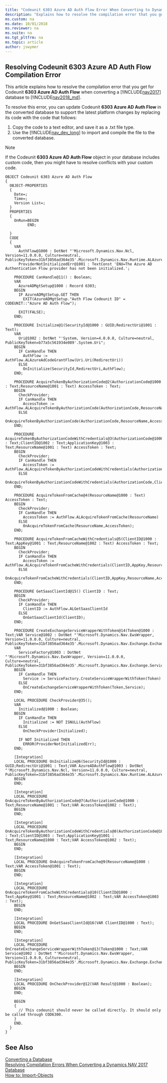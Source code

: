 ```yaml
---
title: "Codeunit 6303 Azure AD Auth Flow Error When Converting to Dynamics NAV 2018"
description: "Explains how to resolve the compilation error that you get for Codeunit 6303 Azure AD Auth Flow when converting a database from Dynamics NAV 2017 to 2018."
ms.custom: na
ms.date: 10/01/2018
ms.reviewer: na
ms.suite: na
ms.tgt_pltfrm: na
ms.topic: article
author: jswymer
---
```

## Resolving Codeunit 6303 Azure AD Auth Flow Compilation Error 
This article explains how to resolve the compilation error that you get for Codeunit **6303 Azure AD Auth Flow** when converting a [!INCLUDE[nav2017](includes/navcorfu_md.md)] database to [!INCLUDE[nav2018_md](includes/nav2018_md.md)].

To resolve this error, you can update Codeunit **6303 Azure AD Auth Flow**  in the converted database to support the latest platform changes by replacing its code with the code that follows: 

1. Copy the code to a text editor, and save it as a .txt file type.
2. Use the [!INCLUDE[nav_dev_long](includes/nav_dev_long_md.md)] to import and compile the file to the converted database.

> [!NOTE]  
>  If the Codeunit **6303 Azure AD Auth Flow**  object in your database includes custom code, then you might have to resolve conflicts with your custom code.

```
OBJECT Codeunit 6303 Azure AD Auth Flow
{
  OBJECT-PROPERTIES
  {
    Date=;
    Time=;
    Version List=;
  }
  PROPERTIES
  {
    OnRun=BEGIN
          END;

  }
  CODE
  {
    VAR
      AuthFlow@1000 : DotNet "'Microsoft.Dynamics.Nav.Ncl, Version=11.0.0.0, Culture=neutral, PublicKeyToken=31bf3856ad364e35'.Microsoft.Dynamics.Nav.Runtime.ALAzureAdCodeGrantFlow";
      ProviderNotInitializedErr@1001 : TextConst 'ENU=The Azure AD Authentication Flow provider has not been initialized.';

    PROCEDURE CanHandle@11() : Boolean;
    VAR
      AzureADMgtSetup@1000 : Record 6303;
    BEGIN
      IF AzureADMgtSetup.GET THEN
        EXIT(AzureADMgtSetup."Auth Flow Codeunit ID" = CODEUNIT::"Azure AD Auth Flow");

      EXIT(FALSE);
    END;

    PROCEDURE Initialize@1(SecurityId@1000 : GUID;RedirectUri@1001 : Text);
    VAR
      Uri@1002 : DotNet "'System, Version=4.0.0.0, Culture=neutral, PublicKeyToken=b77a5c561934e089'.System.Uri";
    BEGIN
      IF CanHandle THEN
        AuthFlow := AuthFlow.ALAzureAdCodeGrantFlow(Uri.Uri(RedirectUri))
      ELSE
        OnInitialize(SecurityId,RedirectUri,AuthFlow);
    END;

    PROCEDURE AcquireTokenByAuthorizationCode@2(AuthorizationCode@1000 : Text;ResourceName@1001 : Text) AccessToken : Text;
    BEGIN
      CheckProvider;
      IF CanHandle THEN
        AccessToken := AuthFlow.ALAcquireTokenByAuthorizationCode(AuthorizationCode,ResourceName)
      ELSE
        OnAcquireTokenByAuthorizationCode(AuthorizationCode,ResourceName,AccessToken);
    END;

    PROCEDURE AcquireTokenByAuthorizationCodeWithCredentials@3(AuthorizationCode@1000 : Text;ClientID@1002 : Text;ApplicationKey@1003 : Text;ResourceName@1001 : Text) AccessToken : Text;
    BEGIN
      CheckProvider;
      IF CanHandle THEN
        AccessToken := AuthFlow.ALAcquireTokenByAuthorizationCodeWithCredentials(AuthorizationCode,ClientID,ApplicationKey,ResourceName)
      ELSE
        OnAcquireTokenByAuthorizationCodeWithCredentials(AuthorizationCode,ClientID,ApplicationKey,ResourceName,AccessToken);
    END;

    PROCEDURE AcquireTokenFromCache@4(ResourceName@1000 : Text) AccessToken : Text;
    BEGIN
      CheckProvider;
      IF CanHandle THEN
        AccessToken := AuthFlow.ALAcquireTokenFromCache(ResourceName)
      ELSE
        OnAcquireTokenFromCache(ResourceName,AccessToken);
    END;

    PROCEDURE AcquireTokenFromCacheWithCredentials@5(ClientID@1000 : Text;AppKey@1001 : Text;ResourceName@1002 : Text) AccessToken : Text;
    BEGIN
      CheckProvider;
      IF CanHandle THEN
        AccessToken := AuthFlow.ALAcquireTokenFromCacheWithCredentials(ClientID,AppKey,ResourceName)
      ELSE
        OnAcquireTokenFromCacheWithCredentials(ClientID,AppKey,ResourceName,AccessToken);
    END;

    PROCEDURE GetSaasClientId@15() ClientID : Text;
    BEGIN
      CheckProvider;
      IF CanHandle THEN
        ClientID := AuthFlow.ALGetSaasClientId
      ELSE
        OnGetSaasClientId(ClientID);
    END;

    PROCEDURE CreateExchangeServiceWrapperWithToken@14(Token@1000 : Text;VAR Service@1002 : DotNet "'Microsoft.Dynamics.Nav.EwsWrapper, Version=11.0.0.0, Culture=neutral, PublicKeyToken=31bf3856ad364e35'.Microsoft.Dynamics.Nav.Exchange.ExchangeServiceWrapper");
    VAR
      ServiceFactory@1003 : DotNet "'Microsoft.Dynamics.Nav.EwsWrapper, Version=11.0.0.0, Culture=neutral, PublicKeyToken=31bf3856ad364e35'.Microsoft.Dynamics.Nav.Exchange.ServiceWrapperFactory";
    BEGIN
      IF CanHandle THEN
        Service := ServiceFactory.CreateServiceWrapperWithToken(Token)
      ELSE
        OnCreateExchangeServiceWrapperWithToken(Token,Service);
    END;

    LOCAL PROCEDURE CheckProvider@35();
    VAR
      Initialized@1000 : Boolean;
    BEGIN
      IF CanHandle THEN
        Initialized := NOT ISNULL(AuthFlow)
      ELSE
        OnCheckProvider(Initialized);

      IF NOT Initialized THEN
        ERROR(ProviderNotInitializedErr);
    END;

    [Integration]
    LOCAL PROCEDURE OnInitialize@6(SecurityId@1000 : GUID;RedirectUri@1001 : Text;VAR AzureADAuthFlow@1003 : DotNet "'Microsoft.Dynamics.Nav.Ncl, Version=11.0.0.0, Culture=neutral, PublicKeyToken=31bf3856ad364e35'.Microsoft.Dynamics.Nav.Runtime.ALAzureAdCodeGrantFlow");
    BEGIN
    END;

    [Integration]
    LOCAL PROCEDURE OnAcquireTokenByAuthorizationCode@7(AuthorizationCode@1000 : Text;ResourceName@1001 : Text;VAR AccessToken@1002 : Text);
    BEGIN
    END;

    [Integration]
    LOCAL PROCEDURE OnAcquireTokenByAuthorizationCodeWithCredentials@8(AuthorizationCode@1004 : Text;ClientID@1003 : Text;ApplicationKey@1001 : Text;ResourceName@1000 : Text;VAR AccessToken@1002 : Text);
    BEGIN
    END;

    [Integration]
    LOCAL PROCEDURE OnAcquireTokenFromCache@9(ResourceName@1000 : Text;VAR AccessToken@1001 : Text);
    BEGIN
    END;

    [Integration]
    LOCAL PROCEDURE OnAcquireTokenFromCacheWithCredentials@10(ClientID@1000 : Text;AppKey@1001 : Text;ResourceName@1002 : Text;VAR AccessToken@1003 : Text);
    BEGIN
    END;

    [Integration]
    LOCAL PROCEDURE OnGetSaasClientId@16(VAR ClientID@1000 : Text);
    BEGIN
    END;

    [Integration]
    LOCAL PROCEDURE OnCreateExchangeServiceWrapperWithToken@13(Token@1000 : Text;VAR Service@1002 : DotNet "'Microsoft.Dynamics.Nav.EwsWrapper, Version=11.0.0.0, Culture=neutral, PublicKeyToken=31bf3856ad364e35'.Microsoft.Dynamics.Nav.Exchange.ExchangeServiceWrapper");
    BEGIN
    END;

    [Integration]
    LOCAL PROCEDURE OnCheckProvider@12(VAR Result@1000 : Boolean);
    BEGIN
    END;

    BEGIN
    {
      // This codeunit should never be called directly. It should only be called through COD6300.
    }
    END.
  }
}
```

## See Also  
 [Converting a Database](Converting-a-Database.md)  
 [Resolving Compilation Errors When Converting a Dynamics NAV 2017 Database](Resolve-Compile-Errors-When-Converting-Dynamics-NAV-2017-Database.md)  
 [How to: Import-Objects](How-to--Import-Objects.md)

